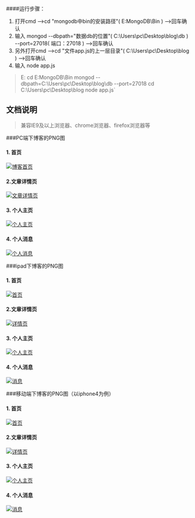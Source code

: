 ﻿####运行步骤：
1. 打开cmd -->cd "mongodb中bin的安装路径"( E:MongoDB\Bin ) -->回车确认
2. 输入 mongod --dbpath="数据db的位置"( C:\Users\pc\Desktop\blog\db ) --port=27018( 端口：27018 ) -->回车确认
3. 另外打开cmd -->cd "文件app.js的上一层目录"( C:\Users\pc\Desktop\blog ) -->回车确认
4. 输入 node app.js

> E:
cd E:MongoDB\Bin
mongod --dbpath=C:\Users\pc\Desktop\blog\db --port=27018
cd C:\Users\pc\Desktop\blog
node app.js`

## 文档说明
> 兼容IE9及以上浏览器、chrome浏览器、firefox浏览器等

###PC端下博客的PNG图
#### **1. 首页**
[![博客首页](http://os9p3c5j9.bkt.clouddn.com/index.png "博客首页")](http://os9p3c5j9.bkt.clouddn.com/index.png "博客首页")
#### **2.文章详情页**
[![文章详情页](http://os9p3c5j9.bkt.clouddn.com/article.png "文章详情页")](http://os9p3c5j9.bkt.clouddn.com/article.png "文章详情页")
#### **3. 个人主页**
[![个人主页](http://os9p3c5j9.bkt.clouddn.com/info.png "个人主页")](http://os9p3c5j9.bkt.clouddn.com/info.png "个人主页")
#### **4. 个人消息**
[![个人消息](http://os9p3c5j9.bkt.clouddn.com/news.png "个人消息")](http://os9p3c5j9.bkt.clouddn.com/news.png "个人消息")

###ipad下博客的PNG图
#### **1. 首页**
[![首页](http://os9p3c5j9.bkt.clouddn.com/index768.png "首页")](http://os9p3c5j9.bkt.clouddn.com/index768.png "首页")
#### **2.文章详情页**
[![详情页](http://os9p3c5j9.bkt.clouddn.com/article768.png "详情页")](http://os9p3c5j9.bkt.clouddn.com/article768.png "详情页")
#### **3. 个人主页**
[![个人主页](http://os9p3c5j9.bkt.clouddn.com/info768.png "个人主页")](http://os9p3c5j9.bkt.clouddn.com/info768.png "个人主页")
#### **4. 个人消息**
[![消息](http://os9p3c5j9.bkt.clouddn.com/news768.png "消息")](http://os9p3c5j9.bkt.clouddn.com/news768.png "消息")

###移动端下博客的PNG图（以iphone4为例）
#### **1. 首页**
[![首页](http://os9p3c5j9.bkt.clouddn.com/index320.png "首页")](http://os9p3c5j9.bkt.clouddn.com/index320.png "首页")
#### **2.文章详情页**
[![详情页](http://os9p3c5j9.bkt.clouddn.com/article320.png "详情页")](http://os9p3c5j9.bkt.clouddn.com/article320.png "详情页")
#### **3. 个人主页**
[![个人主页](http://os9p3c5j9.bkt.clouddn.com/info320.png "个人主页")](http://os9p3c5j9.bkt.clouddn.com/info320.png "个人主页")
#### **4. 个人消息**
[![消息](http://os9p3c5j9.bkt.clouddn.com/news320.png "消息")](http://os9p3c5j9.bkt.clouddn.com/news320.png "消息")
